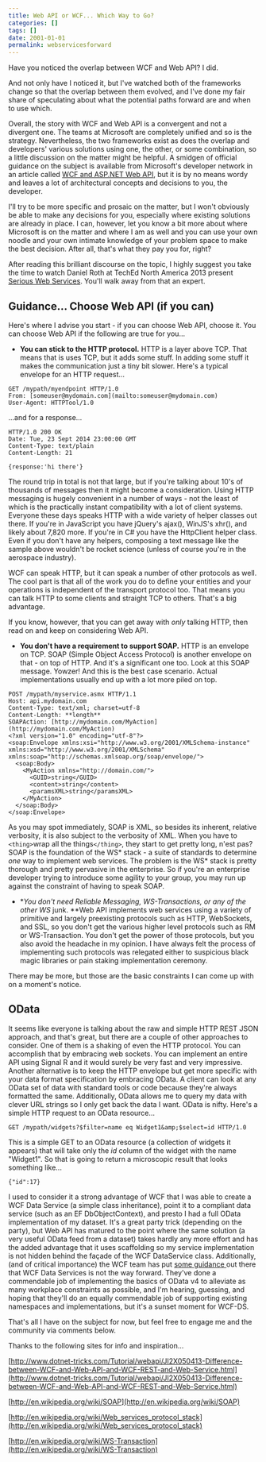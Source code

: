 ```yaml
---
title: Web API or WCF... Which Way to Go?
categories: []
tags: []
date: 2001-01-01
permalink: webservicesforward
---
```


Have you noticed the overlap between WCF and Web API? I did.

And not only have I noticed it, but I've watched both of the frameworks change so that the overlap between them evolved, and I've done my fair share of speculating about what the potential paths forward are and when to use which.
<!-- more -->

Overall, the story with WCF and Web API is a convergent and not a divergent one. The teams at Microsoft are completely unified and so is the strategy. Nevertheless, the two frameworks exist as does the overlap and developers' various solutions using one, the other, or some combination, so a little discussion on the matter might be helpful. A smidgen of official guidance on the subject is available from Microsoft's developer network in an article called [WCF and ASP.NET Web API](http://msdn.microsoft.com/en-us/library/jj823172(v=vs.110).aspx), but it is by no means wordy and leaves a lot of architectural concepts and decisions to you, the developer.

I'll try to be more specific and prosaic on the matter, but I won't obviously be able to make any decisions for you, especially where existing solutions are already in place. I can, however, let you know a bit more about where Microsoft is on the matter and where I am as well and you can use your own noodle and your own intimate knowledge of your problem space to make the best decision. After all, that's what they pay you for, right?

After reading this brilliant discourse on the topic, I highly suggest you take the time to watch Daniel Roth at TechEd North America 2013 present [Serious Web Services](http://channel9.msdn.com/Events/TechEd/NorthAmerica/2013/DEV-B209#fbid=). You'll walk away from that an expert.

## Guidance... Choose Web API (if you can)

Here's where I advise you start - if you can choose Web API, choose it. You can choose Web API if the following are true for you...

*   **You can stick to the HTTP protocol.** HTTP is a layer above TCP. That means that is uses TCP, but it adds some stuff. In adding some stuff it makes the communication just a tiny bit slower. Here's a typical envelope for an HTTP request...

```
GET /mypath/myendpoint HTTP/1.0
From: [someuser@mydomain.com](mailto:someuser@mydomain.com)
User-Agent: HTTPTool/1.0
```

...and for a response...

```
HTTP/1.0 200 OK
Date: Tue, 23 Sept 2014 23:00:00 GMT
Content-Type: text/plain
Content-Length: 21

{response:'hi there'}
```

The round trip in total is not that large, but if you're talking about 10's of thousands of messages then it might become a consideration. Using HTTP messaging is hugely convenient in a number of ways - not the least of which is the practically instant compatibility with a lot of client systems. Everyone these days speaks HTTP with a wide variety of helper classes out there. If you're in JavaScript you have jQuery's ajax(), WinJS's xhr(), and likely about 7,820 more. If you're in C# you have the HttpClient helper class. Even if you don't have any helpers, composing a text message like the sample above wouldn't be rocket science (unless of course you're in the aerospace industry).

WCF can speak HTTP, but it can speak a number of other protocols as well. The cool part is that all of the work you do to define your entities and your operations is independent of the transport protocol too. That means you can talk HTTP to some clients and straight TCP to others. That's a big advantage.

If you know, however, that you can get away with _only_ talking HTTP, then read on and keep on considering Web API.

*   **You don't have a requirement to support SOAP.** HTTP is an envelope on TCP. SOAP (Simple Object Access Protocol) is another envelope on that - on top of HTTP. And it's a significant one too. Look at this SOAP message. Yowzer! And this is the best case scenario. Actual implementations usually end up with a lot more piled on top.

```
POST /mypath/myservice.asmx HTTP/1.1
Host: api.mydomain.com
Content-Type: text/xml; charset=utf-8
Content-Length: **length**
SOAPAction: [http://mydomain.com/MyAction](http://mydomain.com/MyAction)
<?xml version="1.0" encoding="utf-8"?>
<soap:Envelope xmlns:xsi="http://www.w3.org/2001/XMLSchema-instance" xmlns:xsd="http://www.w3.org/2001/XMLSchema" xmlns:soap="http://schemas.xmlsoap.org/soap/envelope/">
  <soap:Body>
    <MyAction xmlns="http://domain.com/">
      <GUID>string</GUID>
      <content>string</content>
      <paramsXML>string</paramsXML>
    </MyAction>
  </soap:Body>
</soap:Envelope>
```

As you may spot immediately, SOAP is XML, so besides its inherent, relative verbosity, it is also subject to the verbosity of XML. When you have to `<thing>`wrap all the things`</thing>`, they start to get pretty long, n'est pas? SOAP is the foundation of the WS* stack - a suite of standards to determine _one_ way to implement web services. The problem is the WS* stack is pretty thorough and pretty pervasive in the enterprise. So if you're an enterprise developer trying to introduce some agility to your group, you may run up against the constraint of having to speak SOAP.

*   **You don't need Reliable Messaging, WS-Transactions, or any of the other WS* junk. **Web API implements web services using a variety of primitive and largely preexisting protocols such as HTTP, WebSockets, and SSL, so you don't get the various higher level protocols such as RM or WS-Transaction. You don't get the power of those protocols, but you also avoid the headache in my opinion. I have always felt the process of implementing such protocols was relegated either to suspicious black magic libraries or pain staking implementation ceremony.

There may be more, but those are the basic constraints I can come up with on a moment's notice.

## OData

It seems like everyone is talking about the raw and simple HTTP REST JSON approach, and that's great, but there are a couple of other approaches to consider. One of them is a shaking of even the HTTP protocol. You can accomplish that by embracing web sockets. You can implement an entire API using Signal R and it would surely be very fast and very impressive. Another alternative is to keep the HTTP envelope but get more specific with your data format specification by embracing OData. A client can look at any OData set of data with standard tools or code because they're always formatted the same. Additionally, OData allows me to query my data with clever URL strings so I only get back the data I want. OData is nifty. Here's a simple HTTP request to an OData resource...

```
GET /mypath/widgets?$filter=name eq Widget1&amp;$select=id HTTP/1.0
```

This is a simple GET to an OData resource (a collection of widgets it appears) that will take only the _id_ column of the widget with the name "Widget1". So that is going to return a microscopic result that looks something like...

```
{"id":17}
```

I used to consider it a strong advantage of WCF that I was able to create a WCF Data Service (a simple class inheritance), point it to a compliant data service (such as an EF DbObjectContext), and presto I had a full OData implementation of my dataset. It's a great party trick (depending on the party), but Web API has matured to the point where the same solution (a very useful OData feed from a dataset) takes hardly any more effort and has the added advantage that it uses scaffolding so my service implementation is not hidden behind the fa&ccedil;ade of the WCF DataService class. Additionally, (and of critical importance) the WCF team has put [some guidance ](http://blogs.msdn.com/b/odatateam/archive/2014/03/27/future-direction-of-wcf-data-services.aspx)out there that WCF Data Services is not the way forward. They've done a commendable job of implementing the basics of OData v4 to alleviate as many workplace constraints as possible, and I'm hearing, guessing, and hoping that they'll do an equally commendable job of supporting existing namespaces and implementations, but it's a sunset moment for WCF-DS.

That's all I have on the subject for now, but feel free to engage me and the community via comments below.

Thanks to the following sites for info and inspiration...

[http://www.dotnet-tricks.com/Tutorial/webapi/JI2X050413-Difference-between-WCF-and-Web-API-and-WCF-REST-and-Web-Service.html](http://www.dotnet-tricks.com/Tutorial/webapi/JI2X050413-Difference-between-WCF-and-Web-API-and-WCF-REST-and-Web-Service.html)

[http://en.wikipedia.org/wiki/SOAP](http://en.wikipedia.org/wiki/SOAP)

[http://en.wikipedia.org/wiki/Web_services_protocol_stack](http://en.wikipedia.org/wiki/Web_services_protocol_stack)

[http://en.wikipedia.org/wiki/WS-Transaction](http://en.wikipedia.org/wiki/WS-Transaction)

 
